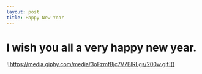 ```yaml
---
layout: post
title: Happy New Year
---
```


# I wish you all a very happy new year.
![https://media.giphy.com/media/3oFzmfBjc7V7BlRLgs/200w.gif]() 